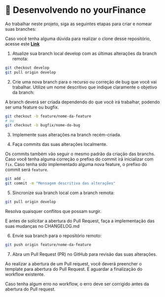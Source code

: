 # 💭 Desenvolvendo no yourFinance

Ao trabalhar neste projeto, siga as seguintes etapas para criar e nomear suas branches:

Caso você tenha alguma dúvida para realizar o clone desse repositório, acesse este **[Link](https://help.github.com/pt/github/creating-cloning-and-archiving-repositories/cloning-a-repository)**

1. Atualize sua branch local develop com as últimas alterações da branch remota:

```bash
git checkout develop
git pull origin develop
```

2. Crie uma nova branch para o recurso ou correção de bug que você vai trabalhar. Utilize um nome descritivo que indique claramente o objetivo da branch:

A branch deverá ser criada dependendo do que você irá trabalhar, podendo ser uma feature ou bugfix.

```bash
git checkout -b feature/nome-da-feature
# ou
git checkout -b bugfix/nome-do-bug
```

3. Implemente suas alterações na branch recém-criada.

4. Faça commits das suas alterações localmente.

Os commits também vão seguir o mesmo padrão da criação das branchs. Caso você tenha alguma correção o prefixo do commit irá inicializar com `fix`. Caso tenha sido implementado alguma nova feature, o prefixo do commit será `feature`.

```bash
git add .
git commit -m "Mensagem descritiva das alterações"
```

5. Sincronize sua branch local com a branch remota:

```bash
git pull origin develop
```

Resolva quaisquer conflitos que possam surgir.

E antes de solicitar a abertura do Pull Request, faça a implementação das suas mudanças no CHANGELOG.md

6. Envie sua branch para o repositório remoto:

```bash
git push origin feature/nome-da-feature
```

7. Abra um Pull Request (PR) no GitHub para revisão das suas alterações.

Ao realizar a abertura de um Pull request, você deverá preencher o template para abertura do Pull Request. E aguardar a finalização do workflow existente.

Caso tenha algum erro no workflow, o erro deve ser corrigido antes da abertura do Pull request.
